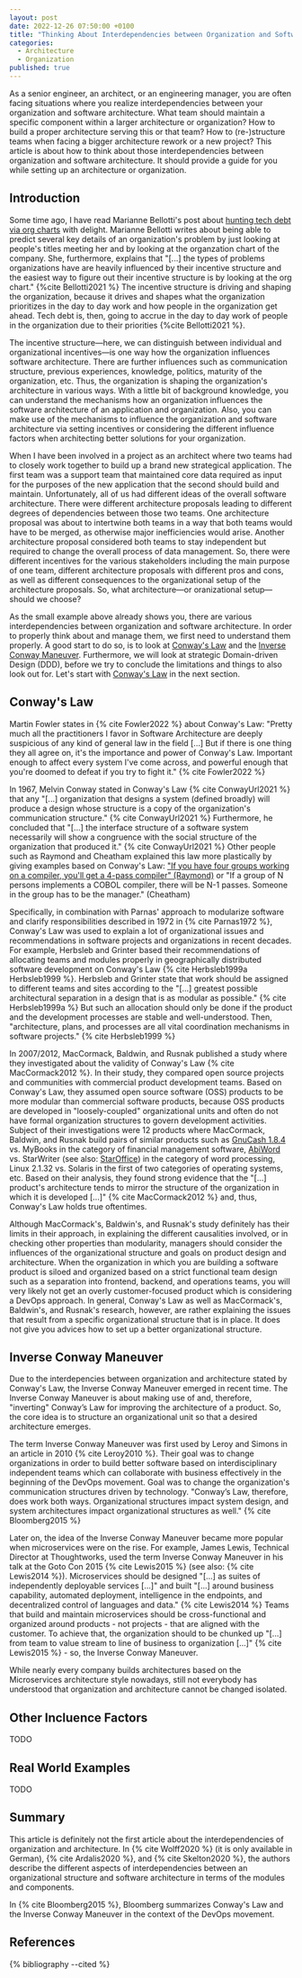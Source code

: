 ```yaml
---
layout: post
date: 2022-12-26 07:50:00 +0100
title: "Thinking About Interdependencies between Organization and Software Architecture"
categories:
  - Architecture
  - Organization
published: true
---
```

As a senior engineer, an architect, or an engineering manager, you are often facing situations where you realize interdependencies between your organization and software architecture.
What team should maintain a specific component within a larger architecture or organization?
How to build a proper architecture serving this or that team?
How to (re-)structure teams when facing a bigger architecture rework or a new project?
This article is about how to think about those interdependencies between organization and software architecture.
It should provide a guide for you while setting up an architecture or organization.

## Introduction

Some time ago, I have read Marianne Bellotti's post about [hunting tech debt via org charts](https://bellmar.medium.com/hunting-tech-debt-via-org-charts-92df0b253145) with delight.
Marianne Bellotti writes about being able to predict several key details of an organization's problem by just looking at people's titles meeting her and by looking at the organzation chart of the company.
She, furthermore, explains that "[...] the types of problems organizations have are heavily influenced by their incentive structure and the easiest way to figure out their incentive structure is by looking at the org chart." {%cite Bellotti2021 %}
The incentive structure is driving and shaping the organization, because it drives and shapes what the organization prioritizes in the day to day work and how people in the organization get ahead.
Tech debt is, then, going to accrue in the day to day work of people in the organization due to their priorities {%cite Bellotti2021 %}.

The incentive structure—here, we can distinguish between individual and organizational incentives—is one way how the organization influences software architecture.
There are further influences such as communication structure, previous experiences, knowledge, politics, maturity of the organization, etc.
Thus, the organization is shaping the organization's architecture in various ways.
With a little bit of background knowledge, you can understand the mechanisms how an organization influences the software architecture of an application and organization.
Also, you can make use of the mechanisms to influence the organization and software architecture via setting incentives or considering the different influence factors when architecting better solutions for your organization.

When I have been involved in a project as an architect where two teams had to closely work together to build up a brand new strategical application.
The first team was a support team that maintained core data required as input for the purposes of the new application that the second should build and maintain.
Unfortunately, all of us had different ideas of the overall software architecture.
There were different architecture proposals leading to different degrees of dependencies between those two teams.
One architecture proposal was about to intertwine both teams in a way that both teams would have to be merged, as otherwise major inefficiencies would arise.
Another architecture proposal considered both teams to stay independent but required to change the overall process of data management.
So, there were different incentives for the various stakeholders including the main purpose of one team, different architecture proposals with different pros and cons, as well as different consequences to the organizational setup of the architecture proposals.
So, what architecture—or oranizational setup—should we choose?

As the small example above already shows you, there are various interdependencies between organization and software architecture.
In order to properly think about and manage them, we first need to understand them properly.
A good start to do so, is to look at [Conway's Law](#conways-law) and the [Inverse Conway Maneuver](#inverse-conway-maneuver).
Furthermore, we will look at strategic Domain-driven Design (DDD), before we try to conclude the limitations and things to also look out for.
Let's start with [Conway's Law](#conways-law) in the next section.

## Conway's Law

Martin Fowler states in {% cite Fowler2022 %} about Conway's Law: "Pretty much all the practitioners I favor in Software Architecture are deeply suspicious of any kind of general law in the field [...] But if there is one thing they all agree on, it's the importance and power of Conway's Law. Important enough to affect every system I've come across, and powerful enough that you're doomed to defeat if you try to fight it." {% cite Fowler2022 %}

In 1967, Melvin Conway stated in Conway's Law {% cite ConwayUrl2021 %} that any "[...] organization that designs a system (defined broadly) will produce a design whose structure is a copy of the organization's communication structure." {% cite ConwayUrl2021 %}
Furthermore, he concluded that "[...] the interface structure of a software system necessarily will show a congruence with the social structure of the organization that produced it." {% cite ConwayUrl2021 %}
Other people such as Raymond and Cheatham explained this law more plastically by giving examples based on Conway's Law: ["If you have four groups working on a compiler, you'll get a 4-pass compiler" (Raymond)](http://catb.org/%7Eesr/jargon/html/C/Conways-Law.html) or "If a group of N persons implements a COBOL compiler, there will be N-1 passes. Someone in the group has to be the manager." (Cheatham)

Specifically, in combination with Parnas' approach to modularize software and clarify responsibilities described in 1972 in {% cite Parnas1972 %}, Conway's Law was used to explain a lot of organizational issues and recommendations in software projects and organizations in recent decades.
For example, Herbsleb and Grinter based their recommendations of allocating teams and modules properly in geographically distributed software development on Conway's Law {% cite Herbsleb1999a Herbsleb1999 %}.
Herbsleb and Grinter state that work should be assigned to different teams and sites according to the "[...] greatest possible architectural separation in a design that is as modular as possible." {% cite Herbsleb1999a %}
But such an allocation should only be done if the product and the development processes are stable and well-understood.
Then, "architecture, plans, and processes are all vital coordination mechanisms in software projects." {% cite Herbsleb1999 %}

In 2007/2012, MacCormack, Baldwin, and Rusnak published a study where they investigated about the validity of Conway's Law {% cite MacCormack2012 %}.
In their study, they compared open source projects and communities with commercial product development teams.
Based on Conway's Law, they assumed open source software (OSS) products to be more modular than commercial software products, because OSS products are developed in "loosely-coupled" organizational units and often do not have formal organization structures to govern development activities.
Subject of their investigations were 12 products where MacCormack, Baldwin, and Rusnak build pairs of similar products such as [GnuCash 1.8.4](https://www.gnucash.org) vs. MyBooks in the category of financial management software, [AbiWord](https://www.abisource.com/) vs. StarWriter (see also: [StarOffice](https://de.wikipedia.org/wiki/StarOffice#Versionen)) in the category of word processing, Linux 2.1.32 vs. Solaris in the first of two categories of operating systems, etc.
Based on their analysis, they found strong evidence that the "[...] product's architecture tends to mirror the structure
of the organization in which it is developed [...]" {% cite MacCormack2012 %} and, thus, Conway's Law holds true oftentimes.

Although MacCormack's, Baldwin's, and Rusnak's study definitely has their limits in their approach, in explaining the different causalities involved, or in checking other properties than modularity, managers should consider the influences of the organizational structure and goals on product design and architecture.
When the organization in which you are building a software product is siloed and organized based on a strict functional team design such as a separation into frontend, backend, and operations teams, you will very likely not get an overly customer-focused product which is considering a DevOps approach.
In general, Conway's Law as well as MacCormack's, Baldwin's, and Rusnak's research, however, are rather explaining the issues that result from a specific organizational structure that is in place.
It does not give you advices how to set up a better organizational structure.

## Inverse Conway Maneuver

Due to the interdepencies between organization and architecture stated by Conway's Law, the Inverse Conway Maneuver emerged in recent time.
The Inverse Conway Maneuver is about making use of and, therefore, "inverting" Conway’s Law for improving the architecture of a product.
So, the core idea is to structure an organizational unit so that a desired architecture emerges.

The term Inverse Conway Maneuver was first used by Leroy and Simons in an article in 2010 {% cite Leroy2010 %}.
Their goal was to change organizations in order to build better software based on interdisciplinary independent teams which can collaborate with business effectively in the beginning of the DevOps movement.
Goal was to change the organization's communication structures driven by technology.
"Conway’s Law, therefore, does work both ways. Organizational structures impact system design, and system architectures impact organizational structures as well." {% cite Bloomberg2015 %}

Later on, the idea of the Inverse Conway Maneuver became more popular when microservices were on the rise.
For example, James Lewis, Technical Director at Thoughtworks, used the term Inverse Conway Maneuver in his talk at the Goto Con 2015 {% cite Lewis2015 %} (see also: {% cite Lewis2014 %}).
Microservices should be designed "[...] as suites of independently deployable services [...]" and built "[...] around business capability, automated deployment, intelligence in the endpoints, and decentralized control of languages and data." {% cite Lewis2014 %}
Teams that build and maintain microservices should be cross-functional and organized around products - not projects - that are aligned with the customer.
To achieve that, the organization should to be chunked up "[...] from team to value stream to line of business to organization [...]" {% cite Lewis2015 %} - so, the Inverse Conway Maneuver.

While nearly every company builds architectures based on the Microservices architecture style nowadays, still not everybody has understood that organization and architecture cannot be changed isolated.

## Other Incluence Factors

TODO

## Real World Examples

TODO 

## Summary

This article is definitely not the first article about the interdependencies of organization and architecture.
In {% cite Wolff2020 %} (it is only available in German), {% cite Ardalis2020 %}, and {% cite Skelton2020 %}, the authors describe the different aspects of interdependencies between an organizational structure and software architecture in terms of the modules and components.

In {% cite Bloomberg2015 %}, Bloomberg summarizes Conway's Law and the Inverse Conway Maneuver in the context of the DevOps movement.

## References

{% bibliography --cited %}
